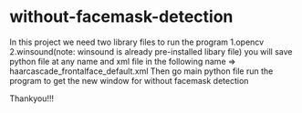 # without-facemask-detection

In this project we need two library files to run the program 
  1.opencv
  2.winsound(note: winsound is already pre-installed libary file)
you will save python file at any name and xml file in the following name => haarcascade_frontalface_default.xml 
Then go main python file run the program to get the new window for without facemask detection

Thankyou!!!
